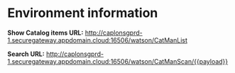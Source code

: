 # Environment information

**Show Catalog items URL:** http://caplonsgprd-1.securegateway.appdomain.cloud:16506/watson/CatManList

**Search URL:** http://caplonsgprd-1.securegateway.appdomain.cloud:16506/watson/CatManScan/{{payload}}